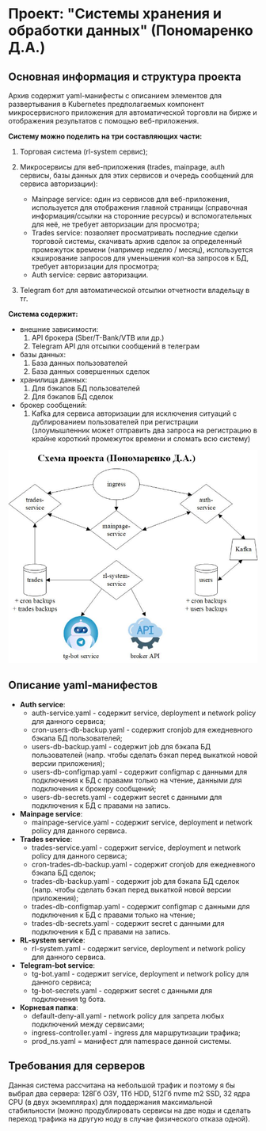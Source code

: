 # Проект: "Системы хранения и обработки данных" (Пономаренко Д.А.)

## Основная информация и структура проекта

Архив содержит yaml-манифесты с описанием элементов для развертывания в Kubernetes предполагаемых компонент микросервисного приложения для автоматической торговли на бирже и отображения результатов с помощью веб-приложения.

**Систему можно поделить на три составляющих части:**
1) Торговая система (rl-system сервис);
2) Микросервисы для веб-приложения (trades, mainpage, auth сервисы, базы данных для этих сервисов и очередь сообщений для сервиса авторизации): <br/>
    
    - Mainpage service: один из сервисов для веб-приложения, используется для отображения главной страницы (справочная информация/ссылки на сторонние ресурсы) и вспомогательных для неё, не требует авторизации для просмотра;
    - Trades service: позволяет просматривать последние сделки торговой системы, скачивать архив сделок за определенный промежуток времени (например неделю / месяц), используется кэширование запросов для уменьшения кол-ва запросов к БД, требует авторизации для просмотра;
    - Auth service: сервис авторизации.
3) Telegram бот для автоматической отсылки отчетности владельцу в тг.

**Система содержит:**
- внешние зависимости:
    1) API брокера (Sber/T-Bank/VTB или др.)
    2) Telegram API для отсылки сообщений в телеграм
- базы данных:
    1) База данных пользователей
    2) База данных совершенных сделок
- хранилища данных:
    1) Для бэкапов БД пользователей
    2) Для бэкапов БД сделок
- брокер сообщений:
    1) Kafka для сервиса авторизации для исключения ситуаций с дублированием пользователей при регистрации (злоумышленник может отправить два запроса на регистрацию в крайне короткий промежуток времени и сломать всю систему)

<div style="text-align: center;">
    <img src="materials/project_schema.jpg" alt="Описание изображения" />
</div> 

## Описание yaml-манифестов
- **Auth service**:
    - auth-service.yaml - содержит service, deployment и network policy для данного сервиса;
    - cron-users-db-backup.yaml - содержит cronjob для ежедневного бэкапа БД пользователей;
    - users-db-backup.yaml - содержит job для бэкапа БД пользователей (напр. чтобы сделать бэкап перед выкаткой новой версии приложения);
    - users-db-configmap.yaml - содержит configmap с данными для подключения к БД с правами только на чтение, данными для подключения к брокеру сообщений;
    - users-db-secrets.yaml - содержит secret с данными для подключения к БД с правами на запись.
- **Mainpage service**:
    - mainpage-service.yaml - содержит service, deployment и network policy для данного сервиса.
- **Trades service**:
    - trades-service.yaml - содержит service, deployment и network policy для данного сервиса;
    - cron-trades-db-backup.yaml - содержит cronjob для ежедневного бэкапа БД сделок;
    - trades-db-backup.yaml - содержит job для бэкапа БД сделок (напр. чтобы сделать бэкап перед выкаткой новой версии приложения);
    - trades-db-configmap.yaml - содержит configmap с данными для подключения к БД с правами только на чтение;
    - trades-db-secrets.yaml - содержит secret с данными для подключения к БД с правами на запись.
- **RL-system service**:
    - rl-system.yaml - содержит service, deployment и network policy для данного сервиса.
- **Telegram-bot service**:
    - tg-bot.yaml - содержит service, deployment и network policy для данного сервиса;
    - tg-bot-secrets.yaml - содержит secret с данными для подключения tg бота.
- **Корневая папка**:
    - default-deny-all.yaml - network policy для запрета любых подключений между сервисами;
    - ingress-controller.yaml - ingress для маршрутизации трафика;
    - prod_ns.yaml = манифест для namespace данной системы.

## Требования для серверов
Данная система рассчитана на небольшой трафик и поэтому я бы выбрал два сервера: 128Гб ОЗУ, 1Тб HDD, 512Гб nvme m2 SSD, 32 ядра CPU (в двух экземплярах) для поддержания максимальной стабильности (можно продублировать сервисы на две ноды и сделать переход трафика на другую ноду в случае физического отказа одной).



